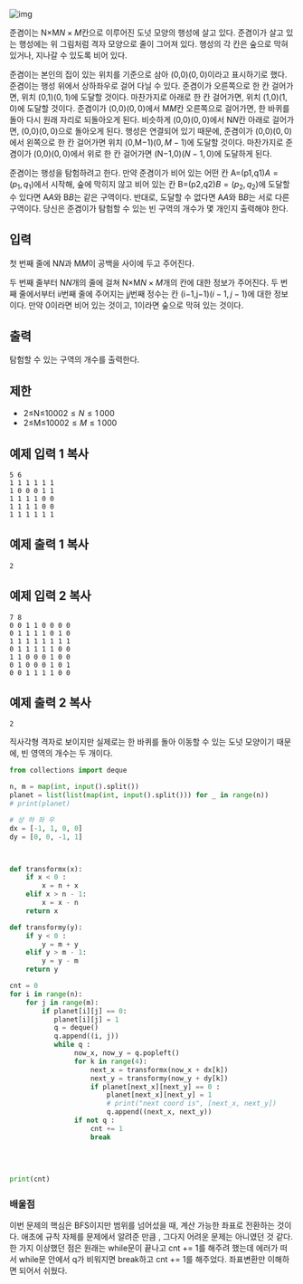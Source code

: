 ![img](https://upload.acmicpc.net/c4db35f4-525e-4354-9063-b88870d09f6e/-/preview/)

준겸이는 N×M$N \times M$칸으로 이루어진 도넛 모양의 행성에 살고 있다. 준겸이가 살고 있는 행성에는 위 그림처럼 격자 모양으로 줄이 그어져 있다. 행성의 각 칸은 숲으로 막혀 있거나, 지나갈 수 있도록 비어 있다.

준겸이는 본인의 집이 있는 위치를 기준으로 삼아 (0,0)$(0,0)$이라고 표시하기로 했다. 준겸이는 행성 위에서 상하좌우로 걸어 다닐 수 있다. 준겸이가 오른쪽으로 한 칸 걸어가면, 위치 (0,1)$(0,1)$에 도달할 것이다. 마찬가지로 아래로 한 칸 걸어가면, 위치 (1,0)$(1,0)$에 도달할 것이다. 준겸이가 (0,0)$(0,0)$에서 M$M$칸 오른쪽으로 걸어가면, 한 바퀴를 돌아 다시 원래 자리로 되돌아오게 된다. 비슷하게 (0,0)$(0,0)$에서 N$N$칸 아래로 걸어가면, (0,0)$(0,0)$으로 돌아오게 된다. 행성은 연결되어 있기 때문에, 준겸이가 (0,0)$(0,0)$에서 왼쪽으로 한 칸 걸어가면 위치 (0,M−1)$(0,M-1)$에 도달할 것이다. 마찬가지로 준겸이가 (0,0)$(0,0)$에서 위로 한 칸 걸어가면 (N−1,0)$(N-1, 0)$에 도달하게 된다.

준겸이는 행성을 탐험하려고 한다. 만약 준겸이가 비어 있는 어떤 칸 A=(p1,q1)$A=(p_1,q_1)$에서 시작해, 숲에 막히지 않고 비어 있는 칸 B=(p2,q2)$B=(p_2,q_2)$에 도달할 수 있다면 A$A$와 B$B$는 같은 구역이다. 반대로, 도달할 수 없다면 A$A$와 B$B$는 서로 다른 구역이다. 당신은 준겸이가 탐험할 수 있는 빈 구역의 개수가 몇 개인지 출력해야 한다.

## 입력

첫 번째 줄에 N$N$과 M$M$이 공백을 사이에 두고 주어진다.

두 번째 줄부터 N$N$개의 줄에 걸쳐 N×M$N \times M$개의 칸에 대한 정보가 주어진다. 두 번째 줄에서부터 i$i$번째 줄에 주어지는 j$j$번째 정수는 칸 (i−1,j−1)$(i-1, j-1)$에 대한 정보이다. 만약 0이라면 비어 있는 것이고, 1이라면 숲으로 막혀 있는 것이다.

## 출력

탐험할 수 있는 구역의 개수를 출력한다.

## 제한

-  2≤N≤1000$2 \le N \le 1\,000$ 
-  2≤M≤1000$2 \le M \le 1\,000$ 

## 예제 입력 1 복사

```
5 6
1 1 1 1 1 1
1 0 0 0 1 1
1 1 1 1 0 0
1 1 1 1 0 0
1 1 1 1 1 1
```

## 예제 출력 1 복사

```
2
```

## 예제 입력 2 복사

```
7 8
0 0 1 1 0 0 0 0
0 1 1 1 1 0 1 0
1 1 1 1 1 1 1 1
0 1 1 1 1 1 0 0
1 1 0 0 0 1 0 0
0 1 0 0 0 1 0 1
0 0 1 1 1 1 0 0
```

## 예제 출력 2 복사

```
2
```

직사각형 격자로 보이지만 실제로는 한 바퀴를 돌아 이동할 수 있는 도넛 모양이기 때문에, 빈 영역의 개수는 두 개이다. 





```python
from collections import deque

n, m = map(int, input().split())
planet = list(list(map(int, input().split())) for _ in range(n))
# print(planet)

# 상 하 좌 우
dx = [-1, 1, 0, 0]
dy = [0, 0, -1, 1]



def transformx(x):
    if x < 0 :
        x = n + x
    elif x > n - 1:
        x = x - n    
    return x

def transformy(y):
    if y < 0 :
        y = m + y
    elif y > m - 1:
        y = y - m    
    return y

cnt = 0
for i in range(n):
    for j in range(m):        
        if planet[i][j] == 0:
           planet[i][j] = 1
           q = deque()
           q.append((i, j))
           while q :
                now_x, now_y = q.popleft()
                for k in range(4):
                    next_x = transformx(now_x + dx[k])
                    next_y = transformy(now_y + dy[k])    
                    if planet[next_x][next_y] == 0 :
                        planet[next_x][next_y] = 1
                        # print("next coord is", [next_x, next_y])   
                        q.append((next_x, next_y))
                if not q :
                    cnt += 1
                    break
                   
            
           
            
print(cnt)  
```



### 배울점

이번 문제의 핵심은 BFS이지만 범위를 넘어섰을 때, 계산 가능한 좌표로 전환하는 것이다. 애초에 규칙 자체를 문제에서 알려준 만큼 , 그다지 어려운 문제는 아니였던 것 같다. 한 가지 이상했던 점은 원래는 while문이 끝나고 cnt += 1를 해주려 했는데 에러가 떠서 while문 안에서 q가 비워지면 break하고 cnt += 1를 해주었다. 좌표변환만 이해하면 되어서 쉬웠다.